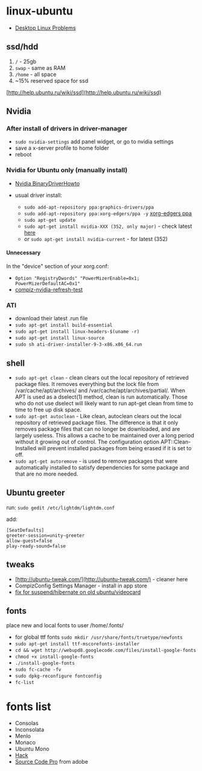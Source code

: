 # linux-ubuntu
- [Desktop Linux Problems](http://itvision.altervista.org/why.linux.is.not.ready.for.the.desktop.current.html)

## ssd/hdd
1. `/` - 25gb
2. `swap` - same as RAM
3. `/home` - all space
4. ~15% reserved space for ssd

[http://help.ubuntu.ru/wiki/ssd](http://help.ubuntu.ru/wiki/ssd)

## Nvidia
### After install of drivers in driver-manager
- `sudo nvidia-settings` add panel widget, or go to nvidia settings
- save a x-server profile to home folder
- reboot

### Nvidia for Ubuntu only (manually install)
- [Nvidia BinaryDriverHowto ](https://help.ubuntu.com/community/BinaryDriverHowto/Nvidia)

- usual driver install:
  - `sudo add-apt-repository ppa:graphics-drivers/ppa`
  - `sudo add-apt-repository ppa:xorg-edgers/ppa -y` [xorg-edgers ppa](https://launchpad.net/~xorg-edgers/+archive/ubuntu/ppa)
  - `sudo apt-get update`
  - `sudo apt-get install nvidia-XXX (352, only major)` - check latest [here](http://www.nvidia.com/page/home.html)
  - or `sudo apt-get install nvidia-current` - for latest (352)

#### Unnecessary
In the "device" section of your xorg.conf:
- `Option "RegistryDwords" "PowerMizerEnable=0x1; PowerMizerDefaultAC=0x1"`
- [compiz-nvidia-refresh-test](https://launchpad.net/~townsend/+archive/ubuntu/compiz-nvidia-refresh-test)

### ATI
- download their latest .run file
- `sudo apt-get install build-essential`
- `sudo apt-get install linux-headers-$(uname -r)`
- `sudo apt-get install linux-source`
- `sudo sh ati-driver-installer-9-3-x86.x86_64.run`

## shell
- `sudo apt-get clean` - clean clears out the local repository of retrieved package files. It removes everything but the lock file from /var/cache/apt/archives/ and /var/cache/apt/archives/partial/. When APT is used as a dselect(1) method, clean is run automatically. Those who do not use dselect will likely want to run apt-get clean from time to time to free up disk space.
- `sudo apt-get autoclean` - Like clean, autoclean clears out the local repository of retrieved package files. The difference is that it only removes package files that can no longer be downloaded, and are largely useless. This allows a cache to be maintained over a long period without it growing out of control. The configuration option APT::Clean-Installed will prevent installed packages from being erased if it is set to off.
- `sudo apt-get autoremove` - is used to remove packages that were automatically installed to satisfy dependencies for some package and that are no more needed.

## Ubuntu greeter
run: `sudo gedit /etc/lightdm/lightdm.conf`

add:

```
[SeatDefaults]
greeter-session=unity-greeter
allow-guest=false
play-ready-sound=false
```

## tweaks
- [http://ubuntu-tweak.com/](http://ubuntu-tweak.com/) - cleaner here
- CompizConfig Settings Manager - install in app store
- [fix for suspend/hibernate on old ubuntu/videocard](http://chriseiffel.com/everything-linux/how-i-got-suspend-and-hibernate-working-in-linux-ubuntu-11-04-mint-11/)

## fonts
place new and local fonts to user /home/.fonts/
- for global ttf fonts `sudo mkdir /usr/share/fonts/truetype/newfonts`
- `sudo apt-get install ttf-mscorefonts-installer`
- `cd && wget http://webupd8.googlecode.com/files/install-google-fonts`
- `chmod +x install-google-fonts`
- `./install-google-fonts`
- `sudo fc-cache -fv`
- `sudo dpkg-reconfigure fontconfig`
- `fc-list`

# fonts list
- Consolas
- Inconsolata
- Menlo
- Monaco
- Ubuntu Mono
- [Hack](https://github.com/chrissimpkins/Hack)
- [Source Code Pro](https://github.com/adobe-fonts/source-code-pro) from adobe
